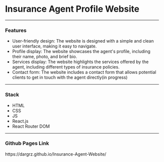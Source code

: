 <h1>Insurance Agent Profile Website</h1>
<hr>
<h3>Features</h3>
<ul>
<li>User-friendly design: The website is designed with a simple and clean user interface, making it easy to navigate.</li>
<li>Profile display: The website showcases the agent's profile, including their name, photo, and brief bio.</li>
<li>Services display: The website highlights the services offered by the agent, including different types of insurance policies.</li>
<li>Contact form: The website includes a contact form that allows potential clients to get in touch with the agent directly(in progress)</li>
</ul>
<hr>
<h3>Stack</h3>
<ul>
<li>HTML</li>
<li>CSS</li>
<li>JS</li>
<li>React.js</li>
<li>React Router DOM</li>
</ul>
<hr>
<h3>Github Pages Link</h3>
<span>https://dargrz.github.io/Insurance-Agent-Website/</span>
